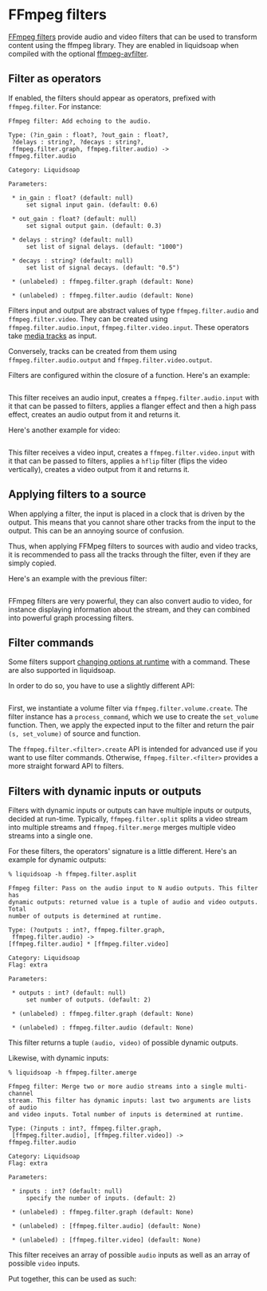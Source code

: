 # FFmpeg filters

[FFmpeg filters](https://ffmpeg.org/ffmpeg-filters.html) provide audio and video filters that can be used
to transform content using the ffmpeg library. They are enabled in liquidsoap when compiled with the
optional [ffmpeg-avfilter](https://github.com/savonet/ocaml-ffmpeg).

## Filter as operators

If enabled, the filters should appear as operators, prefixed with `ffmpeg.filter`. For instance:

```
Ffmpeg filter: Add echoing to the audio.

Type: (?in_gain : float?, ?out_gain : float?,
 ?delays : string?, ?decays : string?,
 ffmpeg.filter.graph, ffmpeg.filter.audio) ->
ffmpeg.filter.audio

Category: Liquidsoap

Parameters:

 * in_gain : float? (default: null)
     set signal input gain. (default: 0.6)

 * out_gain : float? (default: null)
     set signal output gain. (default: 0.3)

 * delays : string? (default: null)
     set list of signal delays. (default: "1000")

 * decays : string? (default: null)
     set list of signal decays. (default: "0.5")

 * (unlabeled) : ffmpeg.filter.graph (default: None)

 * (unlabeled) : ffmpeg.filter.audio (default: None)
```

Filters input and output are abstract values of type `ffmpeg.filter.audio` and `ffmpeg.filter.video`. They can be created
using `ffmpeg.filter.audio.input`, `ffmpeg.filter.video.input`. These operators take [media tracks](multitrack.html) as input.

Conversely, tracks can be created from them using `ffmpeg.filter.audio.output` and `ffmpeg.filter.video.output`.

Filters are configured within the closure of a function. Here's an example:

```{.liquidsoap include="content/liq/ffmpeg-filter-flanger-highpass.liq"}

```

This filter receives an audio input, creates a `ffmpeg.filter.audio.input` with it that can be passed
to filters, applies a flanger effect and then a high pass effect, creates an audio output from it and returns it.

Here's another example for video:

```{.liquidsoap include="content/liq/ffmpeg-filter-hflip.liq"}

```

This filter receives a video input, creates a `ffmpeg.filter.video.input` with it that can be passed to filters,
applies a `hflip` filter (flips the video vertically), creates a video output from it and returns it.

## Applying filters to a source

When applying a filter, the input is placed in a clock that is driven by the output. This means that you cannot share other tracks from the
input to the output. This can be an annoying source of confusion.

Thus, when applying FFMpeg filters to sources with audio and video tracks, it is recommended to pass all the tracks through the filter, even
if they are simply copied.

Here's an example with the previous filter:

```{.liquidsoap include="content/liq/ffmpeg-filter-hflip2.liq"}

```

FFmpeg filters are very powerful, they can also convert audio to video, for instance displaying information about the
stream, and they can combined into powerful graph processing filters.

## Filter commands

Some filters support [changing options at runtime](https://ffmpeg.org/ffmpeg-filters.html#Changing-options-at-runtime-with-a-command) with a command. These are also
supported in liquidsoap.

In order to do so, you have to use a slightly different API:

```{.liquidsoap include="content/liq/ffmpeg-filter-dynamic-volume.liq"}

```

First, we instantiate a volume filter via `ffmpeg.filter.volume.create`. The filter instance has a `process_command`, which we use to create the `set_volume` function. Then,
we apply the expected input to the filter and return the pair `(s, set_volume)` of source and function.

The `ffmpeg.filter.<filter>.create` API is intended for advanced use if you want to use filter commands. Otherwise, `ffmpeg.filter.<filter>` provides a more straight forward
API to filters.

## Filters with dynamic inputs or outputs

Filters with dynamic inputs or outputs can have multiple inputs or outputs, decided at run-time. Typically, `ffmpeg.filter.split`
splits a video stream into multiple streams and `ffmpeg.filter.merge` merges multiple video streams into a single one.

For these filters, the operators' signature is a little different. Here's an example for dynamic outputs:

```
% liquidsoap -h ffmpeg.filter.asplit

Ffmpeg filter: Pass on the audio input to N audio outputs. This filter has
dynamic outputs: returned value is a tuple of audio and video outputs. Total
number of outputs is determined at runtime.

Type: (?outputs : int?, ffmpeg.filter.graph,
 ffmpeg.filter.audio) ->
[ffmpeg.filter.audio] * [ffmpeg.filter.video]

Category: Liquidsoap
Flag: extra

Parameters:

 * outputs : int? (default: null)
     set number of outputs. (default: 2)

 * (unlabeled) : ffmpeg.filter.graph (default: None)

 * (unlabeled) : ffmpeg.filter.audio (default: None)
```

This filter returns a tuple `(audio, video)` of possible dynamic outputs.

Likewise, with dynamic inputs:

```
% liquidsoap -h ffmpeg.filter.amerge

Ffmpeg filter: Merge two or more audio streams into a single multi-channel
stream. This filter has dynamic inputs: last two arguments are lists of audio
and video inputs. Total number of inputs is determined at runtime.

Type: (?inputs : int?, ffmpeg.filter.graph,
 [ffmpeg.filter.audio], [ffmpeg.filter.video]) ->
ffmpeg.filter.audio

Category: Liquidsoap
Flag: extra

Parameters:

 * inputs : int? (default: null)
     specify the number of inputs. (default: 2)

 * (unlabeled) : ffmpeg.filter.graph (default: None)

 * (unlabeled) : [ffmpeg.filter.audio] (default: None)

 * (unlabeled) : [ffmpeg.filter.video] (default: None)
```

This filter receives an array of possible `audio` inputs as well as an array of possible `video` inputs.

Put together, this can be used as such:

```{.liquidsoap include="content/liq/ffmpeg-filter-parallel-flanger-highpass.liq"}

```
